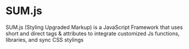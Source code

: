 # SUM.js
SUM.js (Styling Upgraded Markup) is a JavaScript Framework that uses short and direct tags & attributes to integrate customized Js functions, libraries, and sync CSS stylings
